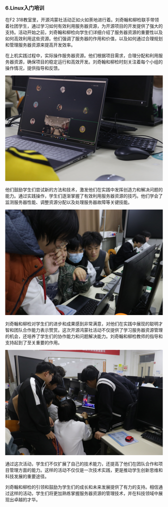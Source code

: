 ### 6.Linux入门培训
在F2 318教室里，开源鸿蒙社活动正如火如荼地进行着。刘奇翰和柳检联手带领着社团学生，通过学习如何有效利用服务器资源，为开源项目的开发提供了强大的支持。活动开始之前，刘奇翰和柳检向学生们详细介绍了服务器资源的重要性以及如何高效利用这些资源。他们强调了服务器的作用和价值，以及如何通过合理规划和管理服务器资源来提高开发效率。

在上机实践过程中，实际操作服务器资源。他们根据项目需求，合理分配和利用服务器资源，确保项目的稳定运行和高效开发。刘奇翰和柳检时刻关注着每个小组的操作情况，提供指导和反馈。 

![图片1](./img/img6.1.JPG) 

他们鼓励学生们尝试新的方法和技术，激发他们在实践中发挥创造力和解决问题的能力。通过实践操作，学生们逐渐掌握了有效利用服务器资源的技巧。他们学会了监测服务器性能、调整资源分配以及处理服务器故障等关键技能。  

![图片2](./img/img6.2.JPG)

刘奇翰和柳检对学生们的进步和成果感到非常满意，对他们在实践中展现的聪明才智和团队合作能力表示赞赏。这次开源鸿蒙社活动不仅提供了学习服务器资源管理的机会，还培养了学生们的协作能力和问题解决能力。刘奇翰和柳检教师的指导和支持起到了至关重要的作用。  

![图片3](./img/img6.3.JPG)

通过这次活动，学生们不仅扩展了自己的技术能力，还提高了他们在团队合作和项目管理方面的能力。这样的活动不仅仅是一次技术实践，更是推动学生创新思维和科技发展的重要途径。 

刘奇翰和柳检的引领和鼓励为学生们的成长和未来发展提供了有力的支持。相信通过这样的活动，学生们将更加熟练掌握服务器资源的管理技术，并在科技领域中展现出卓越的才华。